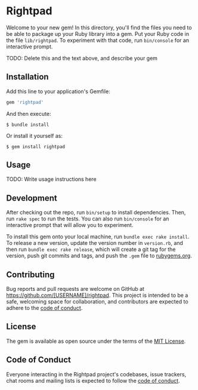 # Rightpad

Welcome to your new gem! In this directory, you'll find the files you need to be able to package up your Ruby library into a gem. Put your Ruby code in the file `lib/rightpad`. To experiment with that code, run `bin/console` for an interactive prompt.

TODO: Delete this and the text above, and describe your gem

## Installation

Add this line to your application's Gemfile:

```ruby
gem 'rightpad'
```

And then execute:

    $ bundle install

Or install it yourself as:

    $ gem install rightpad

## Usage

TODO: Write usage instructions here

## Development

After checking out the repo, run `bin/setup` to install dependencies. Then, run `rake spec` to run the tests. You can also run `bin/console` for an interactive prompt that will allow you to experiment.

To install this gem onto your local machine, run `bundle exec rake install`. To release a new version, update the version number in `version.rb`, and then run `bundle exec rake release`, which will create a git tag for the version, push git commits and tags, and push the `.gem` file to [rubygems.org](https://rubygems.org).

## Contributing

Bug reports and pull requests are welcome on GitHub at https://github.com/[USERNAME]/rightpad. This project is intended to be a safe, welcoming space for collaboration, and contributors are expected to adhere to the [code of conduct](https://github.com/[USERNAME]/rightpad/blob/master/CODE_OF_CONDUCT.md).


## License

The gem is available as open source under the terms of the [MIT License](https://opensource.org/licenses/MIT).

## Code of Conduct

Everyone interacting in the Rightpad project's codebases, issue trackers, chat rooms and mailing lists is expected to follow the [code of conduct](https://github.com/[USERNAME]/rightpad/blob/master/CODE_OF_CONDUCT.md).
